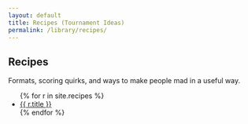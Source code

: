```yaml
---
layout: default
title: Recipes (Tournament Ideas)
permalink: /library/recipes/
---
```


<section class="deco-card">
  <span class="corner tl"></span><span class="corner tr"></span>
  <span class="corner bl"></span><span class="corner br"></span>

  <h2>Recipes</h2>
  <p>Formats, scoring quirks, and ways to make people mad in a useful way.</p>

  <ul class="post-list">
    {% for r in site.recipes %}
      <li>
        <a class="post-link" href="{{ r.url | relative_url }}">
          {{ r.title }}
        </a>
      </li>
    {% endfor %}
  </ul>
</section>
